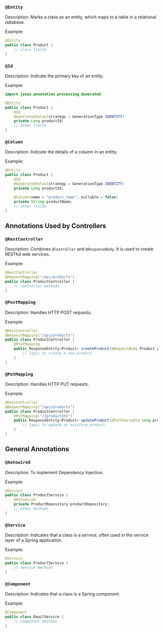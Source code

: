 ### `@Entity`
Description: Marks a class as an entity, which maps to a table in a relational database.

Example:
```java
@Entity
public class Product {
    // class fields
}
```

### `@Id`
Description: Indicate the primary key of an entity.

Example:

```java
import javax.annotation.processing.Generated;

@Entity
public class Product {
    @Id
    @GeneratedValue(strategy = GenerationType.IDENTITY)
    private Long productId;
    // other fields
}
```

### `@Column`
Description: Indicate the details of a column in an entity.

Example:
```java
@Entity
public class Product {
    @Id
    @GeneratedValue(strategy = GenerationType.IDENTITY)
    private Long productId;

    @Column(name = "product_name", nullable = false)
    private String productName;
    // other fields
}
```

## Annotations Used by Controllers

### `@RestController`
Description: Combines `@Controller` and `@ResponseBody`. It is used to create RESTful web services.

Example:
```java
@RestController
@RequestMapping("/api/products")
public class ProductController {
    // controller methods
}
```

### `@PostMapping`
Description: Handles HTTP POST requests.

Example:
```java
@RestController
@RequestMapping("/api/products")
public class ProductController {
    @PostMapping
    public ResponseEntity<Product> createProduct(@RequestBody Product product) {
        // logic to create a new product
    }
}
```

### `@PutMapping`
Description: Handles HTTP PUT requests.

Example:
```java
@RestController
@RequestMapping("/api/products")
public class ProductController {
    @PutMapping("/{productId}")
    public ResponseEntity<Product> updateProduct(@PathVariable Long productId, @RequestBody Product updatedProduct) {
        // logic to update an existing product
    }
}
```

## General Annotations

### `@Autowired`
Description: To implement Dependency Injection.

Example:
```java
@Service
public class ProductService {
    @Autowired
    private ProductRepository productRepository;
    // other methods
}
```

### `@Service`
Description: Indicates that a class is a service, often used in the service layer of a Spring application.

Example:
```java
@Service
public class ProductService {
    // service methods
}
```

### `@Component`
Description: Indicates that a class is a Spring component.

Example:
```java
@Component
public class EmailService {
    // component methods
}
```